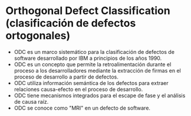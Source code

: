 # Orthogonal Defect Classification (clasificación de defectos ortogonales)


* ODC es un marco sistemático para la clasificación de defectos de software desarrollado por IBM a principios de los años 1990.
* ODC es un concepto que permite la retroalimentación durante el proceso a los desarrolladores mediante la extracción de firmas en el proceso de desarrollo a partir de defectos.
* ODC utiliza información semántica de los defectos para extraer relaciones causa-efecto en el proceso de desarrollo.
* ODC tiene mecanismos integrados para el escape de fase y el análisis de causa raíz.
* ODC se conoce como "MRI" en un defecto de software.
